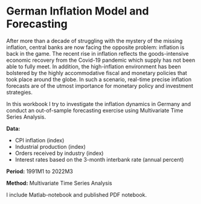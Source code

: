 # German Inflation Model and Forecasting

After more than a decade of struggling with the mystery of the missing inflation, central banks are now facing the opposite problem: inflation is back in the game. The recent rise in inflation reflects the goods-intensive economic recovery from the Covid-19 pandemic which supply has not been able to fully meet. In addition, the high-inflation environment has been bolstered by the highly accommodative fiscal and monetary policies that took place around the globe. In such a scenario, real-time precise inflation forecasts are of the utmost importance for monetary policy and investment strategies. 

In this workbook I try to investigate the inflation dynamics in Germany and conduct an out-of-sample forecasting exercise using Multivariate Time Series Analysis.

**Data:** 
- CPI inflation (index)
- Industrial production (index)
- Orders received by industry (index)
- Interest rates based on the 3-month interbank rate (annual percent)

**Period:** 1991M1 to 2022M3

**Method:** Multivariate Time Series Analysis


I include Matlab-notebook and published PDF notebook.
